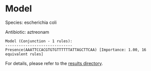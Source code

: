 
# Model

Species: escherichia coli

Antibiotic: aztreonam

```
Model (Conjunction - 1 rules):
------------------------------
Presence(AAATTCCACGTGTGTTTTTTATTAGCTTCAA) [Importance: 1.00, 16 equivalent rules]

```

For details, please refer to the [results directory](../../../../../results/scm_b/escherichia+coli/aztreonam/repeat_3/).

